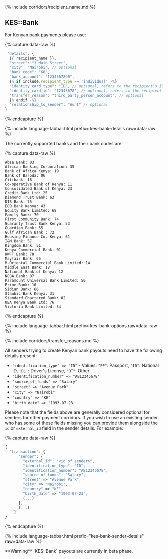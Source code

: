 {% include corridors/recipient_name.md %}

## KES::Bank

For Kenyan bank payments please use:

{% capture data-raw %}
```javascript
 "details": {
  {{ recipient_name }},
  "street": "1 Main Street",
  "city": "Nairobi", // optional
  "bank_code": "68",
  "bank_account": "1234567890",
  {% if include.recipient_type == 'individual' -%}
  "identity_card_type": "ID", // optional, refers to the recipient's ID details; Values: "PP": Passport, "ID": National ID, "DL": Driver's License or "OT": Other
  "identity_card_id": "12345678", // optional, refers to the recipient's ID details
  "transfer_reason": "third_party_person_account", // optional
  {% endif -%}
  "relationship_to_sender": "Aunt" // optional
}
```
{% endcapture %}

{% include language-tabbar.html prefix= kes-bank-details  raw=data-raw %}

The currently supported banks and their bank codes are:

{% capture data-raw %}
```
Absa Bank: 03
African Banking Corporation: 35
Bank of Africa Kenya: 19
Bank of Baroda: 06
Citibank: 16
Co-operative Bank of Kenya: 11
Consolidated Bank of Kenya: 23
Credit Bank Ltd: 25
Diamond Trust Bank: 63
DIB Bank: 75
ECO Bank Kenya: 43
Equity Bank Limited: 68
Family Bank: 70
First Community Bank: 74
Guaranty Trust Bank Kenya: 53
Guardian Bank: 55
Gulf African Bank : 72
Housing Finance Co. Kenya: 61
I&M Bank: 57
Kingdom Bank: 51
Kenya Commercial Bank: 01
KWFT Bank: 78
Mayfair Bank: 65
M-Oriental Commercial Bank Limited: 14
Middle East Bank: 18
National Bank of Kenya: 12
NCBA Bank: 07
Paramount Universal Bank Limited: 50
Prime Bank: 10
Sidian Bank: 66
Stanbic Bank Kenya: 31
Standard Chartered Bank: 02
UBA Kenya Bank Ltd: 76
Victoria Bank Limited: 54
```
{% endcapture %}

{% include language-tabbar.html prefix= kes-bank-options  raw=data-raw %}

{% include corridors/transfer_reasons.md %}

All senders trying to create Kenyan bank payouts need to have the following details present:
- `"identification_type" => "ID"` - Values: `"PP"`: Passport, `"ID"`: National ID, `'DL'`: Driver's License, `"OT"`: Other
- `"identification_number" => "AB12345678"`
- `"source_of_funds" => "Salary"`
- `"street" => "Avenue Park"`
- `"city" => "Nairobi"`
- `"country" => "KE"`
- `"birth_date" => "1993-07-23`

Please note that the fields above are generally considered optional for senders for other payment corridors. If you wish to use an existing sender who has some of these fields missing you can provide them alongside the `id` or `external_id` field in the sender details. For example:

{% capture data-raw %}
```javascript
{
  "transaction": {
      "sender": {
        "external_id": "<id of sender>",
        "identification_type": "ID",
        "identification_number": "AB12345678",
        "source_of_funds": "Salary",
        "street" => "Avenue Park",
        "city" => "Nairobi",
        "country" => "KE",
        "birth_date" => "1993-07-23",
        (...)
      },
      (...)
    }
}
```
{% endcapture %}

{% include language-tabbar.html prefix="kes-bank-sender-details" raw=data-raw %}

<div class="alert alert-warning" markdown="1">
**Warning** `KES::Bank` payouts are currently in beta phase.
</div>
